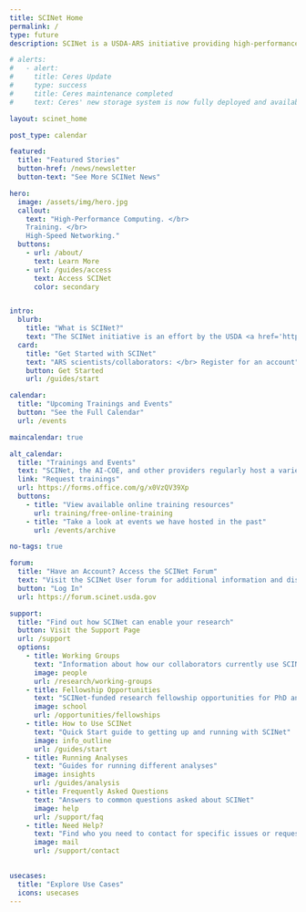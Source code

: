 ```yaml
---
title: SCINet Home
permalink: /
type: future
description: SCINet is a USDA-ARS initiative providing high-performance computing, data transfer and storage, and computing support and training for agricultural research.

# alerts:
#   - alert:
#     title: Ceres Update
#     type: success
#     title: Ceres maintenance completed
#     text: Ceres' new storage system is now fully deployed and available for use!  <a href="/announcements/2024-10-16-ceres" class="usa-link">Read more about these updates here.</a>

layout: scinet_home

post_type: calendar

featured:
  title: "Featured Stories"
  button-href: /news/newsletter
  button-text: "See More SCINet News"

hero:
  image: /assets/img/hero.jpg
  callout:
    text: "High-Performance Computing. </br> 
    Training. </br>
    High-Speed Networking."
  buttons:
    - url: /about/
      text: Learn More
    - url: /guides/access
      text: Access SCINet
      color: secondary


intro:
  blurb:
    title: "What is SCINet?"
    text: "The SCINet initiative is an effort by the USDA <a href='https://www.ars.usda.gov/'>Agricultural Research Service (ARS)</a> to grow USDA’s research capacity by providing scientists with access to high-performance computing clusters, high-speed networking for data transfer, and training in scientific computing."
  card: 
    title: "Get Started with SCINet"
    text: "ARS scientists/collaborators: </br> Register for an account"
    button: Get Started
    url: /guides/start

calendar:
  title: "Upcoming Trainings and Events"
  button: "See the Full Calendar"
  url: /events

maincalendar: true

alt_calendar:
  title: "Trainings and Events"
  text: "SCINet, the AI-COE, and other providers regularly host a variety of events and trainings.  There are no upcoming events currently in our calendar."
  link: "Request trainings"
  url: https://forms.office.com/g/x0VzQV39Xp
  buttons:
    - title: "View available online training resources"
      url: training/free-online-training
    - title: "Take a look at events we have hosted in the past"
      url: /events/archive

no-tags: true

forum: 
  title: "Have an Account? Access the SCINet Forum"
  text: "Visit the SCINet User forum for additional information and discussion with other SCINet Users. </br> Access to SCINet Forum is provided during the SCINet account application process."
  button: "Log In"
  url: https://forum.scinet.usda.gov

support:
  title: "Find out how SCINet can enable your research"
  button: Visit the Support Page
  url: /support
  options:
    - title: Working Groups
      text: "Information about how our collaborators currently use SCINet"
      image: people
      url: /research/working-groups
    - title: Fellowship Opportunities
      text: "SCINet-funded research fellowship opportunities for PhD and MS level graduates"
      image: school
      url: /opportunities/fellowships
    - title: How to Use SCINet
      text: "Quick Start guide to getting up and running with SCINet"
      image: info_outline
      url: /guides/start
    - title: Running Analyses
      text: "Guides for running different analyses"
      image: insights
      url: /guides/analysis
    - title: Frequently Asked Questions
      text: "Answers to common questions asked about SCINet"
      image: help
      url: /support/faq
    - title: Need Help?
      text: "Find who you need to contact for specific issues or requests"
      image: mail
      url: /support/contact
    

usecases:
  title: "Explore Use Cases"
  icons: usecases
---
```



